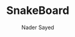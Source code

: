 ---
title: "SnakeBoard"
author: "Nader Sayed"
description: "A full mechanical wireless keyboard with cool screen and rotary encoders and more..."
created_at: "2025-06-12"
---